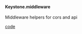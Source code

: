 #### Keystone.middleware 

Middleware helpers for cors and api
 

<div class="code-header addGitHubLink" data-file="lib/middleware"> <a href="#" class="loadCode"> code</a></div><pre class=" language-javascript hideCode api"></pre> 


